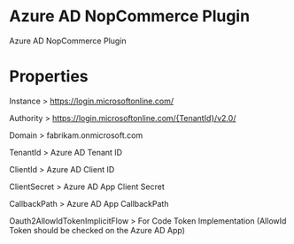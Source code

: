 # Azure AD NopCommerce Plugin
 Azure AD NopCommerce Plugin

# Properties

Instance > https://login.microsoftonline.com/

Authority > https://login.microsoftonline.com/{TenantId}/v2.0/

Domain > fabrikam.onmicrosoft.com

TenantId > Azure AD Tenant ID

ClientId > Azure AD Client ID

ClientSecret > Azure AD App Client Secret

CallbackPath > Azure AD App CallbackPath

Oauth2AllowIdTokenImplicitFlow > For Code Token Implementation (AllowId Token should be checked on the Azure AD App)

